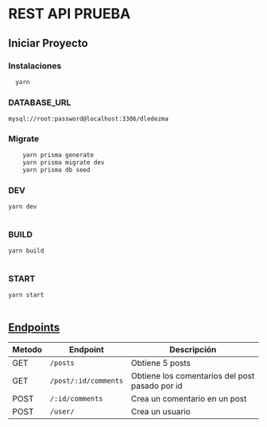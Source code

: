 
# REST API PRUEBA



## Iniciar Proyecto



### Instalaciones
```bash
  yarn
```

### DATABASE_URL
```
mysql://root:password@localhost:3306/dledezma
```

### Migrate
```bash
    yarn prisma generate
    yarn prisma migrate dev 
    yarn prisma db seed
```




### DEV

```bash
yarn dev
  
```

### BUILD

```bash
yarn build
  
```
### START

```bash
yarn start
  
```

## [Endpoints](openapi.yml)
| Metodo | Endpoint | Descripción |
| -------- | ----------- | ----------- |
| GET | `/posts` | Obtiene 5 posts |
| GET | `/post/:id/comments` | Obtiene los comentarios del post pasado por id |
| POST | `/:id/comments` | Crea un comentario en un post |
| POST | `/user/` | Crea un usuario |

